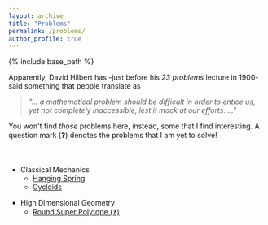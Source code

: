 ```yaml
---
layout: archive
title: "Problems"
permalink: /problems/
author_profile: true
---
```


{% include base_path %}

Apparently, David Hilbert has -just before his *23 problems* lecture in 1900- said something that people translate as
> *"... a mathematical problem should be difficult in order to entice us, yet not completely inaccessible, lest it mock at our efforts. ..."*

You won't find *those* problems here, instead, some that I find interesting. A question mark (❓) denotes the problems that I am yet to solve!

<br>

* Classical Mechanics
    * [Hanging Spring](/problems/cm/001)
    * [Cycloids](/problems/cm/002)
    <!-- * [Jumping Over an Obstacle](/problems/cm/003) -->

<!-- * Special Relativity
    * [Einstein's Elevator](/problems/sr/001) -->

* High Dimensional Geometry
    * [Round Super Polytope (❓)](/problems/hdg/001)